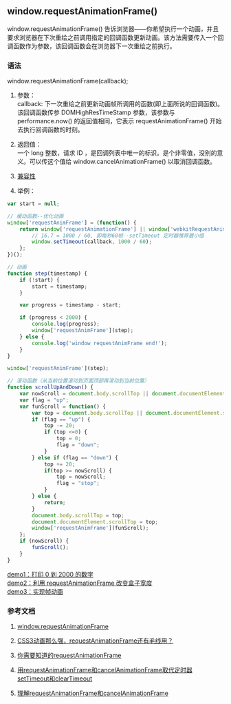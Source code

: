 ## window.requestAnimationFrame()

window.requestAnimationFrame() 告诉浏览器——你希望执行一个动画，并且要求浏览器在下次重绘之前调用指定的回调函数更新动画。该方法需要传入一个回调函数作为参数，该回调函数会在浏览器下一次重绘之前执行。

### 语法
window.requestAnimationFrame(callback);

1. 参数：<br/>
callback: 下一次重绘之前更新动画帧所调用的函数(即上面所说的回调函数)。该回调函数传参 DOMHighResTimeStamp 参数，该参数与 performance.now() 的返回值相同，它表示 requestAnimationFrame()  开始去执行回调函数的时刻。

2. 返回值：<br/>
一个 long 整数，请求 ID ，是回调列表中唯一的标识。是个非零值，没别的意义。可以传这个值给 window.cancelAnimationFrame() 以取消回调函数。

3. [兼容性](https://caniuse.com/#search=requestAnimationFrame)

4. 举例：<br/>

```js
var start = null;

// 缓动函数--优化动画
window['requestAnimFrame'] = (function() {
    return window['requestAnimationFrame'] || window['webkitRequestAnimationFrame'] || window['mozRequestAnimationFrame'] || window['oRequestAnimationFrame'] || window['msRequestAnimationFrame'] || function(callback) {
        // 16.7 = 1000 / 60, 即每秒60帧--setTimeout 定时器推荐最小值
        window.setTimeout(callback, 1000 / 60);
    };
})();

// 动画
function step(timestamp) {
    if (!start) {
        start = timestamp;
    }

    var progress = timestamp - start;

    if (progress < 2000) {
        console.log(progress);
        window['requestAnimFrame'](step);
    } else {
        console.log('window requestAnimFrame end!');
    }
}

window['requestAnimFrame'](step);

// 滚动函数（从当前位置滚动到页面顶部再滚动到当前位置）
function scrollUpAndDown() {
    var nowScroll = document.body.scrollTop || document.documentElement.scrollTop;
    var flag = "up";
    var funScroll = function() {
        var top = document.body.scrollTop || document.documentElement.scrollTop;
        if (flag == "up") {
            top -= 20;
            if (top <=0) {
                top = 0;
                flag = "down";
            }
        } else if (flag == "down") {
            top += 20;
            if(top >= nowScroll) {
                top = nowScroll;
                flag = "stop";
            }
        } else {
            return;
        }
        document.body.scrollTop = top;
        document.documentElement.scrollTop = top;
        window['requestAnimFrame'](funScroll);
    };
    if (nowScroll) {
        funScroll();
    }
}
```

[demo1：打印 0 到 2000 的数字](https://codepen.io/yangwend/pen/ZZjzgj)<br/>
[demo2：利用 requestAnimationFrame 改变盒子宽度](https://codepen.io/yangwend/pen/GLBJVZ)<br/>
[demo3：实现帧动画](https://zhaolyang.github.io/blogBlogBlog/javascript/requestAnimationFrame/animation/index.html)


### 参考文档
1. [window​.request​Animation​Frame](https://developer.mozilla.org/zh-CN/docs/Web/API/Window/requestAnimationFrame)

2. [CSS3动画那么强，requestAnimationFrame还有毛线用？](https://www.zhangxinxu.com/wordpress/2013/09/css3-animation-requestanimationframe-tween-%E5%8A%A8%E7%94%BB%E7%AE%97%E6%B3%95/)

3. [你需要知道的requestAnimationFrame](https://juejin.im/post/5a82f0626fb9a06358657c9c)

4. [用requestAnimationFrame和cancelAnimationFrame取代定时器setTimeout和clearTimeout](https://blog.csdn.net/zyz00000000/article/details/82759641)

5. [理解requestAnimationFrame和cancelAnimationFrame](https://blog.csdn.net/lhjuejiang/article/details/80720394)